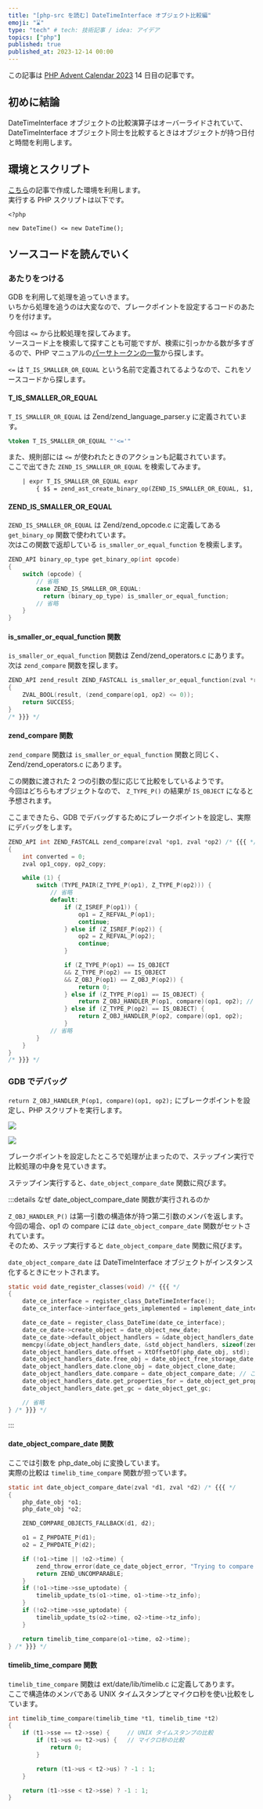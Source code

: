 ```yaml
---
title: "[php-src を読む] DateTimeInterface オブジェクト比較編"
emoji: "⌛"
type: "tech" # tech: 技術記事 / idea: アイデア
topics: ["php"]
published: true
published_at: 2023-12-14 00:00
---
```


この記事は [PHP Advent Calendar 2023](https://qiita.com/advent-calendar/2023/php) 14 日目の記事です。

## 初めに結論

DateTimeInterface オブジェクトの比較演算子はオーバーライドされていて、DateTimeInterface オブジェクト同士を比較するときはオブジェクトが持つ日付と時間を利用します。

## 環境とスクリプト

[こちら](https://zenn.dev/sayu/articles/6fd3a39f6e5d96)の記事で作成した環境を利用します。  
実行する PHP スクリプトは以下です。

```php:src/script.php
<?php

new DateTime() <= new DateTime();
```

## ソースコードを読んでいく

### あたりをつける

GDB を利用して処理を追っていきます。  
いちから処理を追うのは大変なので、ブレークポイントを設定するコードのあたりを付けます。

今回は `<=` から比較処理を探してみます。  
ソースコード上を検索して探すことも可能ですが、検索に引っかかる数が多すぎるので、PHP マニュアルの[パーサトークンの一覧](https://www.php.net/manual/ja/tokens.php)から探します。  

`<=` は `T_IS_SMALLER_OR_EQUAL` という名前で定義されてるようなので、これをソースコードから探します。

#### T_IS_SMALLER_OR_EQUAL

`T_IS_SMALLER_OR_EQUAL` は Zend/zend_language_parser.y に定義されています。

```:Zend/zend_language_parser.y
%token T_IS_SMALLER_OR_EQUAL "'<='"
```

また、規則部には `<=` が使われたときのアクションも記載されています。  
ここで出てきた `ZEND_IS_SMALLER_OR_EQUAL` を検索してみます。

```:Zend/zend_language_parser.y
    | expr T_IS_SMALLER_OR_EQUAL expr
        { $$ = zend_ast_create_binary_op(ZEND_IS_SMALLER_OR_EQUAL, $1, $3); }
```

#### ZEND_IS_SMALLER_OR_EQUAL

`ZEND_IS_SMALLER_OR_EQUAL` は Zend/zend_opcode.c に定義してある `get_binary_op` 関数で使われています。  
次はこの関数で返却している `is_smaller_or_equal_function` を検索します。

```c:Zend/zend_opcode.c
ZEND_API binary_op_type get_binary_op(int opcode)
{
    switch (opcode) {
        // 省略
        case ZEND_IS_SMALLER_OR_EQUAL:
          return (binary_op_type) is_smaller_or_equal_function;
        // 省略
    }
}
```

#### is_smaller_or_equal_function 関数

`is_smaller_or_equal_function` 関数は Zend/zend_operators.c にあります。
次は `zend_compare` 関数を探します。

```c:Zend/zend_operators.c
ZEND_API zend_result ZEND_FASTCALL is_smaller_or_equal_function(zval *result, zval *op1, zval *op2) /* {{{ */
{
    ZVAL_BOOL(result, (zend_compare(op1, op2) <= 0));
    return SUCCESS;
}
/* }}} */
```

#### zend_compare 関数

`zend_compare` 関数は `is_smaller_or_equal_function` 関数と同じく、Zend/zend_operators.c にあります。

この関数に渡された 2 つの引数の型に応じて比較をしているようです。    
今回はどちらもオブジェクトなので、 `Z_TYPE_P()` の結果が `IS_OBJECT` になると予想されます。

ここまできたら、GDB でデバッグするためにブレークポイントを設定し、実際にデバッグをします。

```c:Zend/zend_operators.c
ZEND_API int ZEND_FASTCALL zend_compare(zval *op1, zval *op2) /* {{{ */
{
    int converted = 0;
    zval op1_copy, op2_copy;

    while (1) {
        switch (TYPE_PAIR(Z_TYPE_P(op1), Z_TYPE_P(op2))) {
            // 省略
            default:
                if (Z_ISREF_P(op1)) {
                    op1 = Z_REFVAL_P(op1);
                    continue;
                } else if (Z_ISREF_P(op2)) {
                    op2 = Z_REFVAL_P(op2);
                    continue;
                }

                if (Z_TYPE_P(op1) == IS_OBJECT
                && Z_TYPE_P(op2) == IS_OBJECT
                && Z_OBJ_P(op1) == Z_OBJ_P(op2)) {
                    return 0;
                } else if (Z_TYPE_P(op1) == IS_OBJECT) {
                    return Z_OBJ_HANDLER_P(op1, compare)(op1, op2); // 今回はここにブレークポイントを設定する
                } else if (Z_TYPE_P(op2) == IS_OBJECT) {
                    return Z_OBJ_HANDLER_P(op2, compare)(op1, op2);
                }
            // 省略
        }
    }
}
/* }}} */
```

### GDB でデバッグ

`return Z_OBJ_HANDLER_P(op1, compare)(op1, op2);` にブレークポイントを設定し、PHP スクリプトを実行します。

![](/images/reading-php-src-datetimeinterface/break.png)

![](/images/reading-php-src-datetimeinterface/debug.png)

ブレークポイントを設定したところで処理が止まったので、ステップイン実行で比較処理の中身を見ていきます。

ステップイン実行すると、`date_object_compare_date` 関数に飛びます。

:::details なぜ date_object_compare_date 関数が実行されるのか

`Z_OBJ_HANDLER_P()` は第一引数の構造体が持つ第二引数のメンバを返します。  
今回の場合、op1 の compare には `date_object_compare_date` 関数がセットされています。  
そのため、ステップ実行すると `date_object_compare_date` 関数に飛びます。

`date_object_compare_date` は DateTimeInterface オブジェクトがインスタンス化するときにセットされます。

```c:ext/date/php_date.c
static void date_register_classes(void) /* {{{ */
{
    date_ce_interface = register_class_DateTimeInterface();
    date_ce_interface->interface_gets_implemented = implement_date_interface_handler;

    date_ce_date = register_class_DateTime(date_ce_interface);
    date_ce_date->create_object = date_object_new_date;
    date_ce_date->default_object_handlers = &date_object_handlers_date;
    memcpy(&date_object_handlers_date, &std_object_handlers, sizeof(zend_object_handlers));
    date_object_handlers_date.offset = XtOffsetOf(php_date_obj, std);
    date_object_handlers_date.free_obj = date_object_free_storage_date;
    date_object_handlers_date.clone_obj = date_object_clone_date;
    date_object_handlers_date.compare = date_object_compare_date; // ここでセットしている
    date_object_handlers_date.get_properties_for = date_object_get_properties_for;
    date_object_handlers_date.get_gc = date_object_get_gc;

    // 省略
} /* }}} */
```
:::

#### date_object_compare_date 関数

ここでは引数を php_date_obj に変換しています。  
実際の比較は `timelib_time_compare` 関数が担っています。

```c:ext/date/php_date.c
static int date_object_compare_date(zval *d1, zval *d2) /* {{{ */
{
    php_date_obj *o1;
    php_date_obj *o2;

    ZEND_COMPARE_OBJECTS_FALLBACK(d1, d2);

    o1 = Z_PHPDATE_P(d1);
    o2 = Z_PHPDATE_P(d2);

    if (!o1->time || !o2->time) {
        zend_throw_error(date_ce_date_object_error, "Trying to compare an incomplete DateTime or DateTimeImmutable object");
        return ZEND_UNCOMPARABLE;
    }
    if (!o1->time->sse_uptodate) {
        timelib_update_ts(o1->time, o1->time->tz_info);
    }
    if (!o2->time->sse_uptodate) {
        timelib_update_ts(o2->time, o2->time->tz_info);
    }

    return timelib_time_compare(o1->time, o2->time);
} /* }}} */
```

#### timelib_time_compare 関数

`timelib_time_compare` 関数は ext/date/lib/timelib.c に定義してあります。  
ここで構造体のメンバである UNIX タイムスタンプとマイクロ秒を使い比較をしています。

```c:ext/date/lib/timelib.c
int timelib_time_compare(timelib_time *t1, timelib_time *t2)
{
    if (t1->sse == t2->sse) {     // UNIX タイムスタンプの比較
        if (t1->us == t2->us) {   // マイクロ秒の比較
            return 0;
        }

        return (t1->us < t2->us) ? -1 : 1;
    }

    return (t1->sse < t2->sse) ? -1 : 1;
}
```
